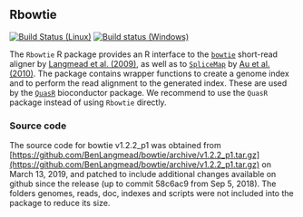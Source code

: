 ## Rbowtie
[![Build Status (Linux)](https://travis-ci.com/fmicompbio/Rbowtie.svg?branch=master)](https://travis-ci.com/fmicompbio/Rbowtie)
[![Build status (Windows)](https://ci.appveyor.com/api/projects/status/github/fmicompbio/Rbowtie?branch=master&svg=true)](https://ci.appveyor.com/project/fmicompbio/Rbowtie)

The `Rbowtie` R package provides an R interface to the
[`bowtie`](http://bowtie-bio.sourceforge.net/index.shtml) short-read aligner by
[Langmead et al. (2009)](http://genomebiology.com/2009/10/3/R25), as well as to
[`SpliceMap`](https://web.stanford.edu/group/wonglab/SpliceMap/) by [Au et al. (2010)](https://academic.oup.com/nar/article-lookup/doi/10.1093/nar/gkq211).
The package contains wrapper functions to create a genome index and to perform
the read alignment to the generated index. These are used by the
[`QuasR`](https://bioconductor.org/packages/QuasR/) bioconductor package.
We recommend to use the `QuasR` package instead of using `Rbowtie` directly.

### Source code
The source code for bowtie v1.2.2_p1 was obtained from [https://github.com/BenLangmead/bowtie/archive/v1.2.2_p1.tar.gz](https://github.com/BenLangmead/bowtie/archive/v1.2.2_p1.tar.gz) on March 13, 2019, and patched to include additional changes available on github since the release (up to commit 58c6ac9 from Sep 5, 2018). The folders genomes, reads, doc, indexes and scripts were not included into the package to reduce its size.

